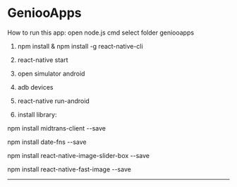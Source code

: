 # GeniooApps
How to run this app:
open node.js cmd select folder geniooapps
1. npm install & npm install -g react-native-cli

2. react-native start

3. open simulator android

4. adb devices

5. react-native run-android

6. install library:

npm install midtrans-client --save

npm install date-fns --save

npm install react-native-image-slider-box --save

npm install react-native-fast-image --save

------------------------------
